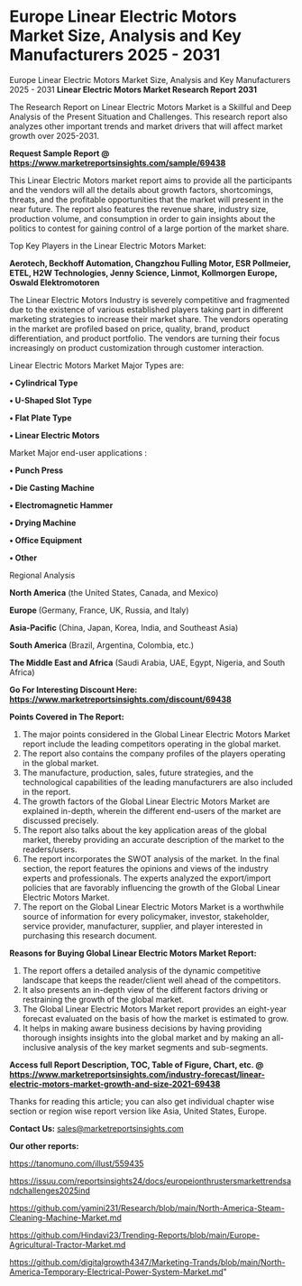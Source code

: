 # Europe Linear Electric Motors Market Size, Analysis and Key Manufacturers 2025 - 2031
 Europe Linear Electric Motors Market Size, Analysis and Key Manufacturers 2025 - 2031
<strong>Linear Electric Motors Market Research Report 2031</strong>

The Research Report on Linear Electric Motors Market is a Skillful and Deep Analysis of the Present Situation and Challenges. This research report also analyzes other important trends and market drivers that will affect market growth over 2025-2031.

<strong>Request Sample Report @ <a href=https://www.marketreportsinsights.com/sample/69438>https://www.marketreportsinsights.com/sample/69438</a></strong>

This Linear Electric Motors market report aims to provide all the participants and the vendors will all the details about growth factors, shortcomings, threats, and the profitable opportunities that the market will present in the near future. The report also features the revenue share, industry size, production volume, and consumption in order to gain insights about the politics to contest for gaining control of a large portion of the market share.

Top Key Players in the Linear Electric Motors Market:

<strong>Aerotech, Beckhoff Automation, Changzhou Fulling Motor, ESR Pollmeier, ETEL, H2W Technologies, Jenny Science, Linmot, Kollmorgen Europe, Oswald Elektromotoren</strong>

The Linear Electric Motors Industry is severely competitive and fragmented due to the existence of various established players taking part in different marketing strategies to increase their market share. The vendors operating in the market are profiled based on price, quality, brand, product differentiation, and product portfolio. The vendors are turning their focus increasingly on product customization through customer interaction.

Linear Electric Motors Market Major Types are:

<strong>• Cylindrical Type

• U-Shaped Slot Type

• Flat Plate Type

• Linear Electric Motors</strong>

Market Major end-user applications :

<strong>• Punch Press

• Die Casting Machine

• Electromagnetic Hammer

• Drying Machine

• Office Equipment

• Other</strong>

Regional Analysis

</u><strong><b>North America</b></strong> (the United States, Canada, and Mexico)

<strong><b>Europe </b></strong>(Germany, France, UK, Russia, and Italy)

<strong><b>Asia-Pacific</b></strong> (China, Japan, Korea, India, and Southeast Asia)

<strong><b>South America</b></strong> (Brazil, Argentina, Colombia, etc.)

<strong><b>The Middle East and Africa</b></strong> (Saudi Arabia, UAE, Egypt, Nigeria, and South Africa)

<strong>Go For Interesting Discount Here: <a href=https://www.marketreportsinsights.com/discount/69438>https://www.marketreportsinsights.com/discount/69438</a></strong>

<strong>Points Covered in The Report:</strong>
<ol>
  <li>The major points considered in the Global Linear Electric Motors Market report include the leading competitors operating in the global market.</li>
  <li>The report also contains the company profiles of the players operating in the global market.</li>
  <li>The manufacture, production, sales, future strategies, and the technological capabilities of the leading manufacturers are also included in the report.</li>
  <li>The growth factors of the Global Linear Electric Motors Market are explained in-depth, wherein the different end-users of the market are discussed precisely.</li>
  <li>The report also talks about the key application areas of the global market, thereby providing an accurate description of the market to the readers/users.</li>
  <li>The report incorporates the SWOT analysis of the market. In the final section, the report features the opinions and views of the industry experts and professionals. The experts analyzed the export/import policies that are favorably influencing the growth of the Global Linear Electric Motors Market.</li>
  <li>The report on the Global Linear Electric Motors Market is a worthwhile source of information for every policymaker, investor, stakeholder, service provider, manufacturer, supplier, and player interested in purchasing this research document.</li>
</ol>
<strong>Reasons for Buying Global Linear Electric Motors Market Report:</strong>

<ol>
  <li>The report offers a detailed analysis of the dynamic competitive landscape that keeps the reader/client well ahead of the competitors.</li>
  <li>It also presents an in-depth view of the different factors driving or restraining the growth of the global market.</li>
  <li>The Global Linear Electric Motors Market report provides an eight-year forecast evaluated on the basis of how the market is estimated to grow.</li>
  <li>It helps in making aware business decisions by having providing thorough insights insights into the global market and by making an all-inclusive analysis of the key market segments and sub-segments.</li>
</ol>
<strong>Access full Report Description, TOC, Table of Figure, Chart, etc. @ <a href=https://www.marketreportsinsights.com/industry-forecast/linear-electric-motors-market-growth-and-size-2021-69438>https://www.marketreportsinsights.com/industry-forecast/linear-electric-motors-market-growth-and-size-2021-69438</a></strong>


Thanks for reading this article; you can also get individual chapter wise section or region wise report version like Asia, United States, Europe.

<strong>Contact Us:</strong>
sales@marketreportsinsights.com

<strong>Our other reports:</strong>

<a href=https://tanomuno.com/illust/559435>https://tanomuno.com/illust/559435</a>

<a href=https://issuu.com/reportsinsights24/docs/europeionthrustersmarkettrendsandchallenges2025ind>https://issuu.com/reportsinsights24/docs/europeionthrustersmarkettrendsandchallenges2025ind</a>

<a href=https://github.com/yamini231/Research/blob/main/North-America-Steam-Cleaning-Machine-Market.md>https://github.com/yamini231/Research/blob/main/North-America-Steam-Cleaning-Machine-Market.md</a>

<a href=https://github.com/Hindavi23/Trending-Reports/blob/main/Europe-Agricultural-Tractor-Market.md>https://github.com/Hindavi23/Trending-Reports/blob/main/Europe-Agricultural-Tractor-Market.md</a>

<a href=https://github.com/digitalgrowth4347/Marketing-Trands/blob/main/North-America-Temporary-Electrical-Power-System-Market.md>https://github.com/digitalgrowth4347/Marketing-Trands/blob/main/North-America-Temporary-Electrical-Power-System-Market.md</a>"
